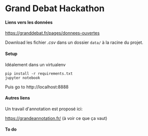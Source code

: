 # Grand Debat Hackathon

#### Liens vers les données

https://granddebat.fr/pages/donnees-ouvertes

Download les fichier *.csv* dans un dossier `data/` à la racine du projet.

#### Setup

Idéalement dans un virtualenv
```
pip install -r requirements.txt
jupyter notebook
```

Puis go to http://localhost:8888


#### Autres liens

Un travail d'annotation est proposé ici:

https://grandeannotation.fr/ (à voir ce que ça vaut)

#### To do
